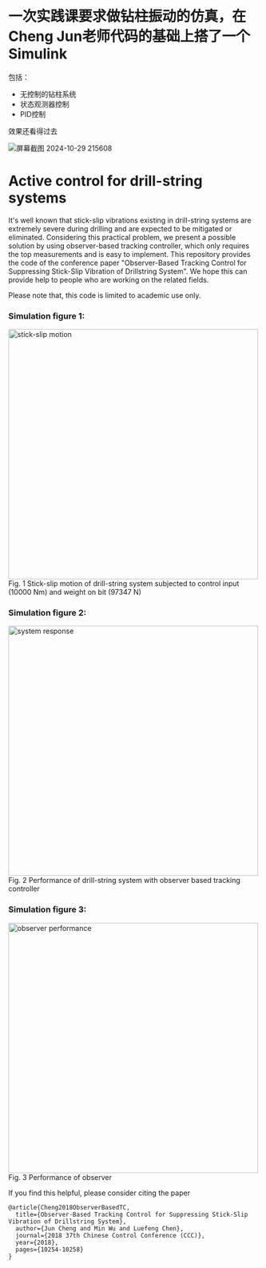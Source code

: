 # 一次实践课要求做钻柱振动的仿真，在Cheng Jun老师代码的基础上搭了一个Simulink
包括：

- 无控制的钻柱系统
- 状态观测器控制
- PID控制

效果还看得过去

![屏幕截图 2024-10-29 215608](https://github.com/user-attachments/assets/10f2d866-5a71-441b-9f70-d98ef09aebf7)

# Active control for drill-string systems
It's well known that stick-slip vibrations existing in drill-string systems are extremely severe during drilling and are expected to be mitigated or eliminated. Considering this practical problem, we present a possible solution by using observer-based tracking controller, which only requires the top measurements and is easy to implement. This repository provides the code of the conference paper "Observer-Based Tracking Control for Suppressing Stick-Slip Vibration of Drillstring System". We hope this can provide help to people who are working on the related fields.

Please note that, this code is limited to academic use only.

### Simulation figure 1:

<img src="figure/stick-slip vibration.jpg" alt="stick-slip motion" width = "500"/>
Fig. 1 Stick-slip motion of drill-string system subjected to control input (10000 Nm) and weight on bit (97347 N) 

### Simulation figure 2:

<img src="figure/system response.jpg" alt="system response" width = "500"/>
Fig. 2 Performance of drill-string system with observer based tracking controller

### Simulation figure 3:

<img src="figure/observer performance.jpg" alt="observer performance" width = "500"/>
Fig. 3 Performance of observer


If you find this helpful, please consider citing the paper
```
@article{Cheng2018ObserverBasedTC,
  title={Observer-Based Tracking Control for Suppressing Stick-Slip Vibration of Drillstring System},
  author={Jun Cheng and Min Wu and Luefeng Chen},
  journal={2018 37th Chinese Control Conference (CCC)},
  year={2018},
  pages={10254-10258}
}
```
